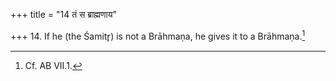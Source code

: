 +++
title = "14 तं स ब्राह्मणाय"

+++
14. If he (the Śamitr̥) is not a Brāhmaṇa, he gives it to a Brāhmaṇa.[^1]  


[^1]: Cf. AB VII.1.  
